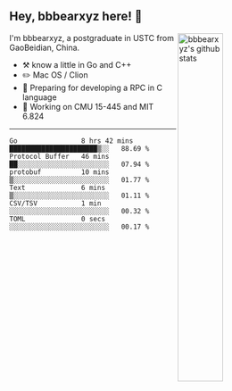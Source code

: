 ## Hey, bbbearxyz here! :wave:

<img align="right" alt="bbbearxyz's github stats" width="40%" src="https://github-readme-stats.vercel.app/api?username=bbbearxyz&show_icons=true">

I'm bbbearxyz, a postgraduate in USTC from GaoBeidian, China.

-   :hammer_and_pick:    know a little in Go and C++
-   :pencil2: Mac OS / Clion
-   :seedling: Preparing for developing a RPC in C language 
-   :thinking: Working on CMU 15-445 and MIT 6.824
---
<!--START_SECTION:waka-->

```text
Go                8 hrs 42 mins   ██████████████████████▒░░   88.69 %
Protocol Buffer   46 mins         ██░░░░░░░░░░░░░░░░░░░░░░░   07.94 %
protobuf          10 mins         ▒░░░░░░░░░░░░░░░░░░░░░░░░   01.77 %
Text              6 mins          ▒░░░░░░░░░░░░░░░░░░░░░░░░   01.11 %
CSV/TSV           1 min           ░░░░░░░░░░░░░░░░░░░░░░░░░   00.32 %
TOML              0 secs          ░░░░░░░░░░░░░░░░░░░░░░░░░   00.17 %
```

<!--END_SECTION:waka-->

